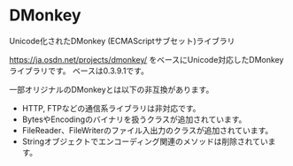 # DMonkey
Unicode化されたDMonkey (ECMAScriptサブセット)ライブラリ  
  

https://ja.osdn.net/projects/dmonkey/ をベースにUnicode対応したDMonkeyライブラリです。
ベースは0.3.9.1です。

一部オリジナルのDMonkeyとは以下の非互換があります。  
- HTTP, FTPなどの通信系ライブラリは非対応です。  
- BytesやEncodingのバイナリを扱うクラスが追加されています。  
- FileReader、FileWriterのファイル入出力のクラスが追加されています。  
- Stringオブジェクトでエンコーディング関連のメソッドは削除されています。  

